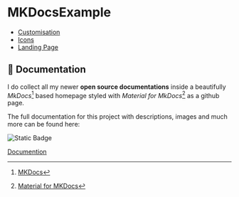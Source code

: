 # MKDocsExample

* [Customisation](https://squidfunk.github.io/mkdocs-material/setup/)
* [Icons](https://squidfunk.github.io/mkdocs-material/reference/icons-emojis/?h=icons)
* [Landing Page](https://github.com/squidfunk/mkdocs-material/issues/1996)

## :book: Documentation

I do collect all my newer **open source documentations** inside a beautifully *MkDocs*[^1] based homepage styled with *Material for MkDocs*[^2] as a github page.

The full documentation for this project with descriptions, images and much more can be found here:

![Static Badge](https://img.shields.io/badge/Open%20Documentation-lightgreen?style=for-the-badge&logo=github&logoColor=black&link=https%3A%2F%2Fgithub.com%2FMFlisar%2FLumberjack)

[Documention](https://mflisar.github.io/MKDocsExample/)

[^1]: [MKDocs](https://www.mkdocs.org/)
[^2]: [Material for MKDocs](https://www.mkdocs.org/)
